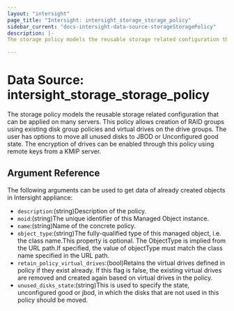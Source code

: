 ```yaml
---
layout: "intersight"
page_title: "Intersight: intersight_storage_storage_policy"
sidebar_current: "docs-intersight-data-source-storageStoragePolicy"
description: |-
The storage policy models the reusable storage related configuration that can be applied on many servers. This policy allows creation of RAID groups using existing disk group policies and virtual drives on the drive groups. The user has options to move all unused disks to JBOD or Unconfigured good state. The encryption of drives can be enabled through this policy using remote keys from a KMIP server.

---
```


# Data Source: intersight_storage_storage_policy
The storage policy models the reusable storage related configuration that can be applied on many servers. This policy allows creation of RAID groups using existing disk group policies and virtual drives on the drive groups. The user has options to move all unused disks to JBOD or Unconfigured good state. The encryption of drives can be enabled through this policy using remote keys from a KMIP server.

## Argument Reference
The following arguments can be used to get data of already created objects in Intersight appliance:
* `description`:(string)Description of the policy.
* `moid`:(string)The unique identifier of this Managed Object instance.
* `name`:(string)Name of the concrete policy.
* `object_type`:(string)The fully-qualified type of this managed object, i.e. the class name.This property is optional. The ObjectType is implied from the URL path.If specified, the value of objectType must match the class name specified in the URL path.
* `retain_policy_virtual_drives`:(bool)Retains the virtual drives defined in policy if they exist already. If this flag is false, the existing virtual drives are removed and created again based on virtual drives in the policy.
* `unused_disks_state`:(string)This is used to specify the state, unconfigured good or jbod, in which the disks that are not used in this policy should be moved.
